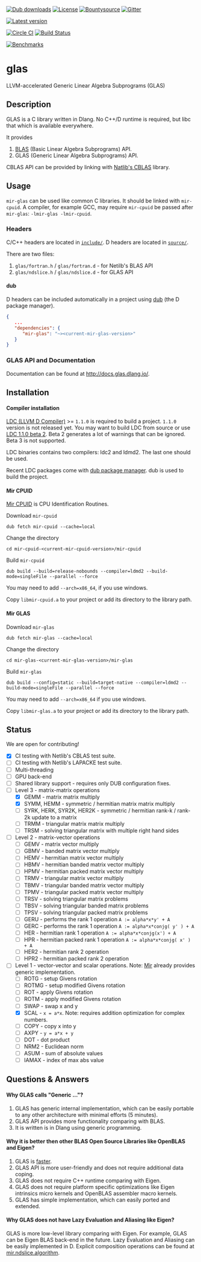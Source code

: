 [![Dub downloads](https://img.shields.io/dub/dt/mir-glas.svg)](http://code.dlang.org/packages/mir-glas)
[![License](https://img.shields.io/dub/l/mir-glas.svg)](http://code.dlang.org/packages/mir-glas)
[![Bountysource](https://www.bountysource.com/badge/team?team_id=145399&style=bounties_received)](https://www.bountysource.com/teams/libmir)
[![Gitter](https://img.shields.io/gitter/room/libmir/public.svg)](https://gitter.im/libmir/public)

[![Latest version](https://img.shields.io/dub/v/mir-glas.svg)](http://code.dlang.org/packages/mir-glas)

[![Circle CI](https://circleci.com/gh/libmir/mir-glas.svg?style=svg)](https://circleci.com/gh/libmir/mir-glas)
[![Build Status](https://travis-ci.org/libmir/mir-glas.svg?branch=master)](https://travis-ci.org/libmir/mir-glas)

[![Benchmarks](http://blog.mir.dlang.io/images/bench_csingle.svg)](http://blog.mir.dlang.io/glas/benchmark/openblas/2016/09/23/glas-gemm-benchmark.html)

# glas
LLVM-accelerated Generic Linear Algebra Subprograms (GLAS)

## Description
GLAS is a C library written in Dlang. No C++/D runtime is required, but libc that which is available everywhere.

It provides

 1. [BLAS](http://netlib.org/blas/) (Basic Linear Algebra Subprograms) API.
 2. GLAS (Generic Linear Algebra Subprograms) API.

CBLAS API can be provided by linking with [Natlib's CBLAS](http://netlib.org/blas/#_cblas) library.


## Usage

`mir-glas` can be used like common C libraries. It should be linked with `mir-cpuid`.
A compiler, for example GCC, may require `mir-cpuid` be passed after `mir-glas`: `-lmir-glas -lmir-cpuid`.


### Headers

C/C++ headers are located in [`include/`](https://github.com/libmir/mir-glas/tree/master/include/).
D headers are located in [`source/`](https://github.com/libmir/mir-glas/tree/master/source/).

There are two files:

 1. `glas/fortran.h` / `glas/fortran.d` - for Netilb's BLAS API
 2. `glas/ndslice.h` / `glas/ndslice.d` - for GLAS API

#### dub
D headers can be included automatically in a project using [dub](http://code.dlang.org/) (the D package manager).
```json
{
   ...
   "dependencies": {
      "mir-glas": "~><current-mir-glas-version>"
   }
}
```

### GLAS API and Documentation

Documentation can be found at http://docs.glas.dlang.io/.

## Installation

#### Compiler installation

[LDC (LLVM D Compiler)](https://github.com/ldc-developers/ldc) >= `1.1.0` is required to build a project.
`1.1.0` version is not released yet.
You may want to build LDC from source or use [LDC 1.1.0 beta 2](https://github.com/ldc-developers/ldc/releases/tag/v1.1.0-beta2).
Beta 2 generates a lot of warnings that can be ignored. Beta 3 is not supported.

LDC binaries contains two compilers: ldc2 and ldmd2. The last one should be used.

Recent LDC packages come with [dub package manager](http://code.dlang.org/docs/commandline).
dub is used to build the project.

#### Mir CPUID
[Mir CPUID](https://github.com/libmir/mir-cpuid) is CPU Identification Routines.

Download `mir-cpuid`
```shell
dub fetch mir-cpuid --cache=local
```

Change the directory
```shell
cd mir-cpuid-<current-mir-cpuid-version>/mir-cpuid
```

Build `mir-cpuid`
```shell
dub build --build=release-nobounds --compiler=ldmd2 --build-mode=singleFile --parallel --force
```
You may need to add `--arch=x86_64`, if you use windows.

Copy `libmir-cpuid.a` to your project or add its directory to the library path.

#### Mir GLAS

Download `mir-glas`
```shell
dub fetch mir-glas --cache=local
```

Change the directory
```shell
cd mir-glas-<current-mir-glas-version>/mir-glas
```

Build `mir-glas`
```shell
dub build --config=static --build=target-native --compiler=ldmd2 --build-mode=singleFile --parallel --force
```
You may need to add `--arch=x86_64` if you use windows.

Copy `libmir-glas.a` to your project or add its directory to the library path.

## Status

We are open for contributing!

 - [x] CI testing with Netlib's CBLAS test suite.
 - [ ] CI testing with Netlib's LAPACKE test suite.
 - [ ] Multi-threading
 - [ ] GPU back-end
 - [ ] Shared library support - requires only DUB configuration fixes.
 - [ ] Level 3 - matrix-matrix operations
   - [x] GEMM - matrix matrix multiply
   - [x] SYMM, HEMM - symmetric / hermitian matrix matrix multiply
   - [ ] SYRK, HERK, SYR2K, HER2K - symmetric / hermitian rank-k / rank-2k update to a matrix
   - [ ] TRMM - triangular matrix matrix multiply
   - [ ] TRSM - solving triangular matrix with multiple right hand sides
 - [ ] Level 2 - matrix-vector operations
   - [ ] GEMV - matrix vector multiply
   - [ ] GBMV - banded matrix vector multiply
   - [ ] HEMV - hermitian matrix vector multiply
   - [ ] HBMV - hermitian banded matrix vector multiply
   - [ ] HPMV - hermitian packed matrix vector multiply
   - [ ] TRMV - triangular matrix vector multiply
   - [ ] TBMV - triangular banded matrix vector multiply
   - [ ] TPMV - triangular packed matrix vector multiply
   - [ ] TRSV - solving triangular matrix problems
   - [ ] TBSV - solving triangular banded matrix problems
   - [ ] TPSV - solving triangular packed matrix problems
   - [ ] GERU - performs the rank 1 operation `A := alpha*x*y' + A`
   - [ ] GERC - performs the rank 1 operation `A := alpha*x*conjg( y' ) + A`
   - [ ] HER - hermitian rank 1 operation `A := alpha*x*conjg(x') + A`
   - [ ] HPR - hermitian packed rank 1 operation `A := alpha*x*conjg( x' ) + A`
   - [ ] HER2 - hermitian rank 2 operation
   - [ ] HPR2 - hermitian packed rank 2 operation
 - [ ] Level 1 - vector-vector and scalar operations. Note: [Mir](https://github.com/libmir/mir) already provides generic implementation.
   - [ ] ROTG - setup Givens rotation
   - [ ] ROTMG - setup modified Givens rotation
   - [ ] ROT - apply Givens rotation
   - [ ] ROTM - apply modified Givens rotation
   - [ ] SWAP - swap x and y
   - [x] SCAL - `x = a*x`. Note: requires addition optimization for complex numbers.
   - [ ] COPY - copy x into y
   - [ ] AXPY - `y = a*x + y`
   - [ ] DOT - dot product
   - [ ] NRM2 - Euclidean norm
   - [ ] ASUM - sum of absolute values
   - [ ] IAMAX - index of max abs value

## Questions & Answers

#### Why GLAS calls "Generic ..."?

 1. GLAS has generic internal implementation, which can be easily portable to any other architecture with minimal efforts (5 minutes).
 2. GLAS API provides more functionality comparing with BLAS.
 3. It is written is in Dlang using generic programming.

#### Why it is better then other BLAS Open Source Libraries like OpenBLAS and Eigen?

 1. GLAS is [faster](http://blog.mir.dlang.io/glas/benchmark/openblas/2016/09/23/glas-gemm-benchmark.html).
 2. GLAS API is more user-friendly and does not require additional data coping.
 3. GLAS does not require C++ runtime comparing with Eigen.
 4. GLAS does not require platform specific optimizations like Eigen intrinsics micro kernels and OpenBLAS assembler macro kernels.
 5. GLAS has simple implementation, which can easily ported and extended.

#### Why GLAS does not have Lazy Evaluation and Aliasing like Eigen?

GLAS is more low-level library comparing with Eigen. For example, GLAS can be Eigen BLAS back-end in the future.
Lazy Evaluation and Aliasing can be easily implemented in D.
Explicit composition operations can be found at [mir.ndslice.algorithm](http://docs.mir.dlang.io/latest/mir_ndslice_algorithm.html#mapSlice).